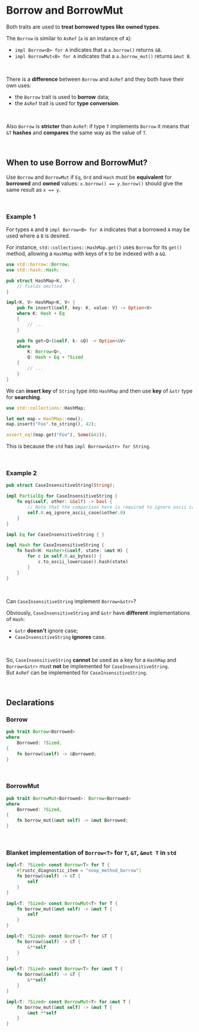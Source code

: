 # Borrow and BorrowMut
Both traits are used to **treat borrowed types like owned types**.<br>

The `Borrow` is similar to `AsRef` (`a` is an instance of `A`):
- `impl Borrow<B> for A` indicates that a `a.borrow()` returns `&B`.
- `impl BorrowMut<B> for A` indicates that a `a.borrow_mut()` returns `&mut B`.

<br>

There is a **difference** between `Borrow` and `AsRef` and they both have their own uses:
- the `Borrow` trait is used to **borrow** data;
- the `AsRef` trait is used for **type conversion**.

<br>

Also `Borrow` is **stricter** than `AsRef`: if type `T` implements `Borrow` it means that `&T` **hashes** and **compares** the same way as the value of `T`.<br>

<br>

## When to use Borrow and BorrowMut?<br>
Use `Borrow` and `BorrowMut` if `Eq`, `Ord` and `Hash` must be **equivalent** for **borrowed** and **owned** values: `x.borrow() == y.borrow()` should give the same result as `x == y`.

<br>

### Example 1
For types ``A`` and ``B`` ``impl Borrow<B> for A`` indicates that a borrowed ``A`` may be used where a ``B`` is desired.<br>

For instance, ``std::collections::HashMap.get()`` uses ``Borrow`` for its ``get()`` method, allowing a ``HashMap`` with keys of ``K`` to be indexed with a ``&Q``.<br>

```Rust
use std::borrow::Borrow;
use std::hash::Hash;

pub struct HashMap<K, V> {
    // fields omitted
}

impl<K, V> HashMap<K, V> {
    pub fn insert(&self, key: K, value: V) -> Option<V>
    where K: Hash + Eq
    {
        // ...
    }

    pub fn get<Q>(&self, k: &Q) -> Option<&V>
    where
        K: Borrow<Q>,
        Q: Hash + Eq + ?Sized
    {
        // ...
    }
}
```

We can **insert** **key** of ``String`` type into ``HashMap`` and then use **key** of ``&str`` type for **searching**.<br>

```Rust
use std::collections::HashMap;

let mut map = HashMap::new();
map.insert("Foo".to_string(), 42);

assert_eq!(map.get("Foo"), Some(&42));
```

This is because the `std` has ``impl Borrow<&str> for String``.

<br>

### Example 2
```Rust
pub struct CaseInsensitiveString(String);

impl PartialEq for CaseInsensitiveString {
    fn eq(&self, other: &Self) -> bool {
        // Note that the comparison here is required to ignore ascii case
        self.0.eq_ignore_ascii_case(&other.0)
    }
}

impl Eq for CaseInsensitiveString { }

impl Hash for CaseInsensitiveString {
    fn hash<H: Hasher>(&self, state: &mut H) {
        for c in self.0.as_bytes() {
            c.to_ascii_lowercase().hash(state)
        }
    }
}
```

<br>

Can `CaseInsensitiveString` implement `Borrow<&str>`?

Obviously, `CaseInsensitiveString` and `&str` have **different** implementations of `Hash`:
- `&str` **doesn't** ignore case;
- `CaseInsensitiveString` **ignores** case.

<br>

So, `CaseInsensitiveString` **cannot** be used as a key for a `HashMap` and `Borrow<&str>` must **not** be implemented for `CaseInsensitiveString`.<br>
But `AsRef` can be implemented for `CaseInsensitiveString`.<br>

<br>

## Declarations
### Borrow
```Rust
pub trait Borrow<Borrowed>
where
    Borrowed: ?Sized,
{
    fn borrow(&self) -> &Borrowed;
}
```

<br>

### BorrowMut
```Rust
pub trait BorrowMut<Borrowed>: Borrow<Borrowed>
where
    Borrowed: ?Sized,
{
    fn borrow_mut(&mut self) -> &mut Borrowed;
}
```

<br>

### Blanket implementation of `Borrow<T>` for `T`, `&T`, `&mut T` in `std`
```Rust
impl<T: ?Sized> const Borrow<T> for T {
    #[rustc_diagnostic_item = "noop_method_borrow"]
    fn borrow(&self) -> &T {
        self
    }
}

impl<T: ?Sized> const BorrowMut<T> for T {
    fn borrow_mut(&mut self) -> &mut T {
        self
    }
}

impl<T: ?Sized> const Borrow<T> for &T {
    fn borrow(&self) -> &T {
        &**self
    }
}

impl<T: ?Sized> const Borrow<T> for &mut T {
    fn borrow(&self) -> &T {
        &**self
    }
}

impl<T: ?Sized> const BorrowMut<T> for &mut T {
    fn borrow_mut(&mut self) -> &mut T {
        &mut **self
    }
}
```
